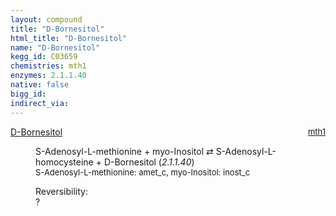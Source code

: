 ```yaml
---
layout: compound
title: "D-Bornesitol"
html_title: "D-Bornesitol"
name: "D-Bornesitol"
kegg_id: C03659
chemistries: mth1
enzymes: 2.1.1.40
native: false
bigg_id:
indirect_via:
---
```

<dl><dt class="rs-product"><a class="link-dark" data-bs-html="true" data-bs-title="KEGG: C03659" data-bs-toggle="tooltip" href="{{ site.url }}{{ site.baseurl }}/compounds/C03659">D-Bornesitol</a><span style="float: right; max-width: 40%"><a class="link-dark opacity-50" href="{{ site.url }}{{ site.baseurl }}/chemistries/mth1" style="font-size: small; word-wrap: anywhere;">mth1</a></span></dt><dd><p>S-Adenosyl-L-methionine + myo-Inositol ⇄ S-Adenosyl-L-homocysteine + D-Bornesitol (<i>2.1.1.40</i>)<br/><span style="font-size: small;"><span data-bs-html="true" data-bs-title="KEGG: C00019" data-bs-toggle="tooltip">S-Adenosyl-L-methionine</span>: amet_c, <span data-bs-html="true" data-bs-title="KEGG: C00137" data-bs-toggle="tooltip">myo-Inositol</span>: inost_c</span><br/><div class="reversibility_info">Reversibility: <div class="progress"><div aria-valuemax="100" aria-valuemin="0" aria-valuenow="0" class="progress-bar bg-light" role="progressbar" style="width: 100%"></div></div><span>?</span><div class="progress"><div aria-valuemax="10" aria-valuemin="0" aria-valuenow="0" class="progress-bar bg-light" role="progressbar" style="width: 100%"></div></div></div></p><dl></dl></dd></dl>